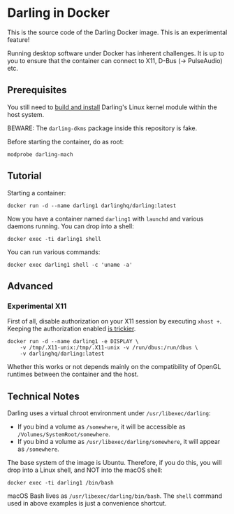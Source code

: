 # Darling in Docker

This is the source code of the Darling Docker image. This is an experimental feature!

Running desktop software under Docker has inherent challenges. It is up to you to ensure that the container can connect to X11, D-Bus (-> PulseAudio) etc.

## Prerequisites

You still need to [build and install](https://docs.darlinghq.org/build-instructions.html) Darling's Linux kernel module within the host system.

BEWARE: The `darling-dkms` package inside this repository is fake.

Before starting the container, do as root:
```
modprobe darling-mach
```

## Tutorial

Starting a container:

```
docker run -d --name darling1 darlinghq/darling:latest
```

Now you have a container named `darling1` with `launchd` and various daemons running. You can drop into a shell:

```
docker exec -ti darling1 shell
```

You can run various commands:

```
docker exec darling1 shell -c 'uname -a'
```

## Advanced

### Experimental X11

First of all, disable authorization on your X11 session by executing `xhost +`. Keeping the authorization enabled [is trickier](https://stackoverflow.com/a/25280523/479753).

```
docker run -d --name darling1 -e DISPLAY \
    -v /tmp/.X11-unix:/tmp/.X11-unix -v /run/dbus:/run/dbus \
    -v darlinghq/darling:latest
```

Whether this works or not depends mainly on the compatibility of OpenGL runtimes between the container and the host.

## Technical Notes

Darling uses a virtual chroot environment under `/usr/libexec/darling`:

* If you bind a volume as `/somewhere`, it will be accessible as `/Volumes/SystemRoot/somewhere`.
* If you bind a volume as `/usr/libexec/darling/somewhere`, it will appear as `/somewhere`.

The base system of the image is Ubuntu. Therefore, if you do this, you will drop into a Linux shell, and NOT into the macOS shell:

```
docker exec -ti darling1 /bin/bash
```

macOS Bash lives as `/usr/libexec/darling/bin/bash`. The `shell` command used in above examples is just a convenience shortcut.
